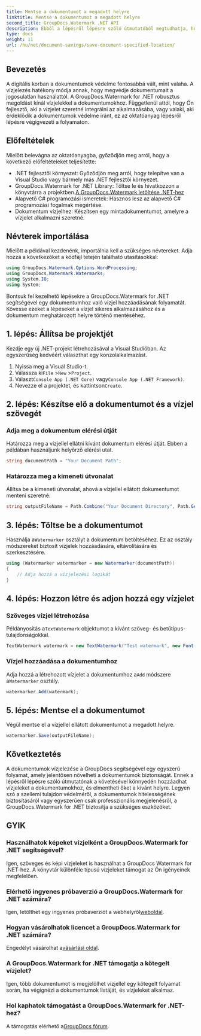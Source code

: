 ```yaml
---
title: Mentse a dokumentumot a megadott helyre
linktitle: Mentse a dokumentumot a megadott helyre
second_title: GroupDocs.Watermark .NET API
description: Ebből a lépésről lépésre szóló útmutatóból megtudhatja, hogyan adhat hozzá egyszerűen vízjeleket dokumentumaihoz a GroupDocs.Watermark for .NET segítségével. Növelje a dokumentumok biztonságát.
type: docs
weight: 11
url: /hu/net/document-savings/save-document-specified-location/
---
```

## Bevezetés
A digitális korban a dokumentumok védelme fontosabbá vált, mint valaha. A vízjelezés hatékony módja annak, hogy megvédje dokumentumait a jogosulatlan használattól. A GroupDocs.Watermark for .NET robusztus megoldást kínál vízjelekkel a dokumentumokhoz. Függetlenül attól, hogy Ön fejlesztő, aki a vízjelet szeretné integrálni az alkalmazásába, vagy valaki, aki érdeklődik a dokumentumok védelme iránt, ez az oktatóanyag lépésről lépésre végigvezeti a folyamaton.
## Előfeltételek
Mielőtt belevágna az oktatóanyagba, győződjön meg arról, hogy a következő előfeltételeket teljesítette:
- .NET fejlesztői környezet: Győződjön meg arról, hogy telepítve van a Visual Studio vagy bármely más .NET fejlesztői környezet.
-  GroupDocs.Watermark for .NET Library: Töltse le és hivatkozzon a könyvtárra a projektben.[A GroupDocs.Watermark letöltése .NET-hez](https://releases.groupdocs.com/Watermark/net/)
- Alapvető C# programozási ismeretek: Hasznos lesz az alapvető C# programozási fogalmak megértése.
- Dokumentum vízjelhez: Készítsen egy mintadokumentumot, amelyre a vízjelet alkalmazni szeretné.
## Névterek importálása
Mielőtt a példával kezdenénk, importálnia kell a szükséges névtereket. Adja hozzá a következőket a kódfájl tetején található utasításokkal:
```csharp
using GroupDocs.Watermark.Options.WordProcessing;
using GroupDocs.Watermark.Watermarks;
using System.IO;
using System;
```
Bontsuk fel kezelhető lépésekre a GroupDocs.Watermark for .NET segítségével egy dokumentumhoz való vízjel hozzáadásának folyamatát. Kövesse ezeket a lépéseket a vízjel sikeres alkalmazásához és a dokumentum meghatározott helyre történő mentéséhez.
## 1. lépés: Állítsa be projektjét
Kezdje egy új .NET-projekt létrehozásával a Visual Studióban. Az egyszerűség kedvéért választhat egy konzolalkalmazást.
1. Nyissa meg a Visual Studio-t.
2.  Válassza ki`File` >`New` >`Project`.
3.  Választ`Console App (.NET Core)` vagy`Console App (.NET Framework)`.
4.  Nevezze el a projektet, és kattintson`Create`.

## 2. lépés: Készítse elő a dokumentumot és a vízjel szövegét
### Adja meg a dokumentum elérési útját
Határozza meg a vízjellel ellátni kívánt dokumentum elérési útját. Ebben a példában használjunk helyőrző elérési utat.
```csharp
string documentPath = "Your Document Path";
```
### Határozza meg a kimeneti útvonalat
Állítsa be a kimeneti útvonalat, ahová a vízjellel ellátott dokumentumot menteni szeretné.
```csharp
string outputFileName = Path.Combine("Your Document Directory", Path.GetFileName(documentPath));
```
## 3. lépés: Töltse be a dokumentumot
 Használja a`Watermarker` osztályt a dokumentum betöltéséhez. Ez az osztály módszereket biztosít vízjelek hozzáadására, eltávolítására és szerkesztésére.
```csharp
using (Watermarker watermarker = new Watermarker(documentPath))
{
    // Adja hozzá a vízjelezési logikát
}
```
## 4. lépés: Hozzon létre és adjon hozzá egy vízjelet

### Szöveges vízjel létrehozása
 Példányosítás a`TextWatermark` objektumot a kívánt szöveg- és betűtípus-tulajdonságokkal.
```csharp
TextWatermark watermark = new TextWatermark("Test watermark", new Font("Arial", 12));
```
### Vízjel hozzáadása a dokumentumhoz
 Adja hozzá a létrehozott vízjelet a dokumentumhoz a`Add` módszere a`Watermarker` osztály.
```csharp
watermarker.Add(watermark);
```
## 5. lépés: Mentse el a dokumentumot
Végül mentse el a vízjellel ellátott dokumentumot a megadott helyre.
```csharp
watermarker.Save(outputFileName);
```
## Következtetés
A dokumentumok vízjelezése a GroupDocs segítségével egy egyszerű folyamat, amely jelentősen növelheti a dokumentumok biztonságát. Ennek a lépésről lépésre szóló útmutatónak a követésével könnyedén hozzáadhat vízjeleket a dokumentumokhoz, és elmentheti őket a kívánt helyre. Legyen szó a szellemi tulajdon védelméről, a dokumentumok hitelességének biztosításáról vagy egyszerűen csak professzionális megjelenésről, a GroupDocs.Watermark for .NET biztosítja a szükséges eszközöket.
## GYIK
### Használhatok képeket vízjelként a GroupDocs.Watermark for .NET segítségével?
Igen, szöveges és képi vízjeleket is használhat a GroupDocs Watermark for .NET-hez. A könyvtár különféle típusú vízjeleket támogat az Ön igényeinek megfelelően.
### Elérhető ingyenes próbaverzió a GroupDocs.Watermark for .NET számára?
 Igen, letölthet egy ingyenes próbaverziót a webhelyről[weboldal](https://releases.groupdocs.com/).
### Hogyan vásárolhatok licencet a GroupDocs.Watermark for .NET számára?
 Engedélyt vásárolhat a[vásárlási oldal](https://purchase.groupdocs.com/buy).
### A GroupDocs.Watermark for .NET támogatja a kötegelt vízjelet?
Igen, több dokumentumot is megjelölhet vízjellel egy kötegelt folyamat során, ha végignézi a dokumentumok listáját, és vízjeleket alkalmaz.
### Hol kaphatok támogatást a GroupDocs.Watermark for .NET-hez?
 A támogatás elérhető a[GroupDocs fórum](https://forum.groupdocs.com/c/watermark/19).